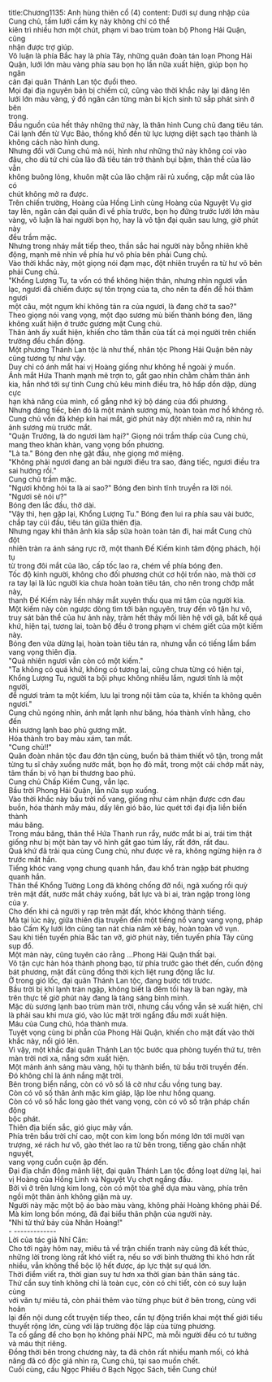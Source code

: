 title:Chương1135: Anh hùng thiên cổ (4)
content:
Dưới sự dung nhập của Cung chủ, tấm lưới cấm kỵ này không chỉ có thể<br>kiên trì nhiều hơn một chút, phạm vi bao trùm toàn bộ Phong Hải Quận, cũng<br>nhận được trợ giúp.<br>Vô luận là phía Bắc hay là phía Tây, những quân đoàn tán loạn Phong Hải<br>Quận, lưới lớn màu vàng phía sau bọn họ lần nữa xuất hiện, giúp bọn họ ngăn<br>cản đại quân Thánh Lan tộc đuổi theo.<br>Mọi đại địa nguyên bản bị chiếm cứ, cũng vào thời khắc này lại dâng lên<br>lưới lớn màu vàng, ý đồ ngăn cản từng màn bi kịch sinh tử sắp phát sinh ở bên<br>trong.<br>Đầu nguồn của hết thảy những thứ này, là thân hình Cung chủ đang tiêu tán.<br>Cái lạnh đến từ Vực Bảo, thống khố đến từ lực lượng diệt sạch tạo thành là<br>không cách nào hình dung.<br>Nhưng đối với Cung chủ mà nói, hình như những thứ này không coi vào<br>đâu, cho dù tứ chi của lão đã tiêu tán trở thành bụi bặm, thân thể của lão vẫn<br>không buông lỏng, khuôn mặt của lão chậm rãi rủ xuống, cặp mắt của lão có<br>chút không mở ra được.<br>Trên chiến trường, Hoàng của Hồng Linh cùng Hoàng của Nguyệt Vụ giơ<br>tay lên, ngăn cản đại quân đi về phía trước, bọn họ đứng trước lưới lớn màu<br>vàng, vô luận là hai người bọn họ, hay là vô tận đại quân sau lưng, giờ phút này<br>đều trầm mặc.<br>Nhưng trong nháy mắt tiếp theo, thần sắc hai người này bỗng nhiên khẽ<br>động, mạnh mẽ nhìn về phía hư vô phía bên phải Cung chủ.<br>Vào thời khắc này, một giọng nói đạm mạc, đột nhiên truyền ra từ hư vô bên<br>phải Cung chủ.<br>"Khổng Lượng Tu, ta vốn có thể không hiện thân, nhưng nhìn ngươi vẫn<br>lạc, ngươi đã chiếm được sự tôn trọng của ta, cho nên ta đến để hỏi thăm ngươi<br>một câu, một ngụm khí không tản ra của ngươi, là đang chờ ta sao?"<br>Theo giọng nói vang vọng, một đạo sương mù biến thành bóng đen, lăng<br>không xuất hiện ở trước gương mặt Cung chủ.<br>Thân ảnh ấy xuất hiện, khiến cho tâm thần của tất cả mọi người trên chiến<br>trường đều chấn động.<br>Một phương Thánh Lan tộc là như thế, nhân tộc Phong Hải Quận bên này<br>cũng tương tự như vậy.<br>Duy chỉ có ánh mắt hai vị Hoàng giống như không hề ngoài ý muốn.<br>Ánh mắt Hứa Thanh mạnh mẽ trợn to, gắt gao nhìn chằm chằm thân ảnh<br>kia, hắn nhớ tới sự tình Cung chủ kêu mình điều tra, hô hấp dồn dập, dùng cực<br>hạn khả năng của mình, cố gắng nhớ kỹ bộ dáng của đối phương.<br>Nhưng đáng tiếc, bên đó là một mảnh sương mù, hoàn toàn mơ hồ không rõ.<br>Cung chủ vốn đã khép kín hai mắt, giờ phút này đột nhiên mở ra, nhìn hư<br>ảnh sương mù trước mắt.<br>"Quận Trưởng, là do ngươi làm hại?" Giọng nói trầm thấp của Cung chủ,<br>mang theo khàn khàn, vang vọng bốn phương.<br>"Là ta." Bóng đen nhẹ gật đầu, nhẹ giọng mở miệng.<br>"Không phải ngươi đang an bài người điều tra sao, đáng tiếc, ngươi điều tra<br>sai hướng rồi."<br>Cung chủ trầm mặc.<br>"Ngươi không hỏi ta là ai sao?" Bóng đen bình tĩnh truyền ra lời nói.<br>"Ngươi sẽ nói ư?"<br>Bóng đen lắc đầu, thở dài.<br>"Vậy thì, hẹn gặp lại, Khổng Lượng Tu." Bóng đen lui ra phía sau vài bước,<br>chắp tay cúi đầu, tiêu tán giữa thiên địa.<br>Nhưng ngay khi thân ảnh kia sắp sửa hoàn toàn tản đi, hai mắt Cung chủ đột<br>nhiên tràn ra ánh sáng rực rỡ, một thanh Đế Kiếm kinh tâm động phách, hội tụ<br>từ trong đôi mắt của lão, cấp tốc lao ra, chém về phía bóng đen.<br>Tốc độ kinh người, không cho đối phương chút cơ hội trốn nào, mà thời cơ<br>ra tay lại là lúc người kia chưa hoàn toàn tiêu tán, cho nên trong chớp mắt này,<br>thanh Đế Kiếm này liền nháy mắt xuyên thấu qua mi tâm của người kia.<br>Một kiếm này còn ngược dòng tìm tới bản nguyên, truy đến vô tận hư vô,<br>truy sát bản thể của hư ảnh này, trảm hết thảy mối liên hệ với gã, bất kể quá<br>khứ, hiện tại, tương lai, toàn bộ đều ở trong phạm vi chém giết của một kiếm<br>này.<br>Bóng đen vừa dừng lại, hoàn toàn tiêu tán ra, nhưng vẫn có tiếng lẩm bẩm<br>vang vọng thiên địa.<br>"Quả nhiên ngươi vẫn còn có một kiếm."<br>"Ta không có quá khứ, không có tương lai, cũng chưa từng có hiện tại,<br>Khổng Lượng Tu, người ta bội phục không nhiều lắm, ngươi tính là một người,<br>để ngươi trảm ta một kiếm, lưu lại trong nội tâm của ta, khiến ta không quên<br>ngươi."<br>Cung chủ ngóng nhìn, ánh mắt lạnh như băng, hóa thành vĩnh hằng, cho đến<br>khi sương lạnh bao phủ gương mặt.<br>Hóa thành tro bay màu xám, tan mất.<br>"Cung chủ!!"<br>Quân đoàn nhân tộc đau đớn tận cùng, buồn bã thảm thiết vô tận, trong mắt<br>từng tu sĩ chảy xuống nước mắt, bọn họ đỏ mắt, trong một cái chớp mắt này,<br>tâm thần bị vô hạn bi thương bao phủ.<br>Cung chủ Chấp Kiếm Cung, vẫn lạc.<br>Bầu trời Phong Hải Quận, lần nữa sụp xuống.<br>Vào thời khắc này bầu trời nổ vang, giống như cảm nhận được cơn đau<br>buồn, hóa thành mây máu, dấy lên gió bão, lúc quét tới đại địa liền biến thành<br>máu băng.<br>Trong máu băng, thân thể Hứa Thanh run rẩy, nước mắt bi ai, trái tim thật<br>giống như bị một bàn tay vô hình gắt gao túm lấy, rất đớn, rất đau.<br>Quá khứ đã trải qua cùng Cung chủ, như được vẽ ra, không ngừng hiện ra ở<br>trước mắt hắn.<br>Tiếng khóc vang vọng chung quanh hắn, đau khổ tràn ngập bát phương<br>quanh hắn.<br>Thân thể Khổng Tường Long đã không chống đỡ nổi, ngã xuống rồi quỳ<br>trên mặt đất, nước mắt chảy xuống, bất lực và bi ai, tràn ngập trong lòng của y.<br>Cho đến khi cả người y rạp trên mặt đất, khóc không thành tiếng.<br>Mà tại lúc này, giữa thiên địa truyền đến một tiếng nổ vang vang vọng, pháp<br>bảo Cấm Kỵ lưới lớn cũng tan nát chia năm xẻ bảy, hoàn toàn vỡ vụn.<br>Sau khi tiền tuyến phía Bắc tan vỡ, giờ phút này, tiền tuyến phía Tây cũng<br>sụp đổ.<br>Một màn này, cũng tuyên cáo rằng …Phong Hải Quận thất bại.<br>Vô tận cực hàn hóa thành phong bạo, từ phía trước gào thét đến, cuốn động<br>bát phương, mặt đất cũng đồng thời kịch liệt rung động lắc lư.<br>Ở trong gió lốc, đại quân Thánh Lan tộc, đang bước tới trước.<br>Bầu trời bị khí lạnh tràn ngập, không biết là đêm tối hay là ban ngày, mà<br>trên thực tế giờ phút này đang là tảng sáng bình minh.<br>Mặc dù sương lạnh bao trùm màn trời, nhưng cầu vồng vẫn sẽ xuất hiện, chỉ<br>là phải sau khi mưa gió, vào lúc mặt trời ngẩng đầu mới xuất hiện.<br>Máu của Cung chủ, hóa thành mưa.<br>Tuyệt vọng cùng bi phẫn của Phong Hải Quận, khiến cho mặt đất vào thời<br>khắc này, nổi gió lên.<br>Vì vậy, một khắc đại quân Thánh Lan tộc bước qua phòng tuyến thứ tư, trên<br>màn trời nơi xa, nắng sớm xuất hiện.<br>Một mảnh ánh sáng màu vàng, hội tụ thành biển, từ bầu trời truyền đến.<br>Đó không chỉ là ánh nắng mặt trời.<br>Bên trong biển nắng, còn có vô số lá cờ như cầu vồng tung bay.<br>Còn có vô số thân ảnh mặc kim giáp, lập lòe như hồng quang.<br>Còn có vô số hắc long gào thét vang vọng, còn có vô số trận pháp chấn động<br>bộc phát.<br>Thiên địa biến sắc, gió giục mây vần.<br>Phía trên bầu trời chí cao, một con kim long bốn móng lớn tới mười vạn<br>trượng, xé rách hư vô, gào thét lao ra từ bên trong, tiếng gào chấn nhật nguyệt,<br>vang vọng cuồn cuộn ập đến.<br>Đại địa chấn động mãnh liệt, đại quân Thánh Lan tộc đồng loạt dừng lại, hai<br>vị Hoàng của Hồng Linh và Nguyệt Vụ chợt ngẩng đầu.<br>Bởi vì ở trên lưng kim long, còn có một tòa ghế dựa màu vàng, phía trên<br>ngồi một thân ảnh không giận mà uy.<br>Người này mặc một bộ áo bào màu vàng, không phải Hoàng không phải Đế.<br>Mà kim long bốn móng, đã đại biểu thân phận của người này.<br>"Nhi tử thứ bảy của Nhân Hoàng!"<br>- -------------<br>Lời của tác giả Nhĩ Căn:<br>Cho tới ngày hôm nay, miêu tả về trận chiến tranh này cũng đã kết thúc,<br>những lời trong lòng rất khó viết ra, nếu so với bình thường thì khó hơn rất<br>nhiều, vẫn không thể bộc lộ hết được, áp lực thật sự quá lớn.<br>Thời điểm viết ra, thời gian suy tư hơn xa thời gian bản thân sáng tác.<br>Thứ cần suy tính không chỉ là toàn cục, còn có chi tiết, còn có suy luận cùng<br>với văn tự miêu tả, còn phải thêm vào từng phục bút ở bên trong, cùng với hoãn<br>lại đến nội dung cốt truyện tiếp theo, cần tự động triển khai một thế giới tiểu<br>thuyết rộng lớn, cùng với lập trường độc lập của từng phương.<br>Ta cố gắng để cho bọn họ không phải NPC, mà mỗi người đều có tư tưởng<br>và máu thịt riêng.<br>Đồng thời bên trong chương này, ta đã chôn rất nhiều manh mối, có khả<br>năng đã có độc giả nhìn ra, Cung chủ, tại sao muốn chết.<br>Cuối cùng, cầu Ngọc Phiếu ở Bạch Ngọc Sách, tiễn Cung chủ!